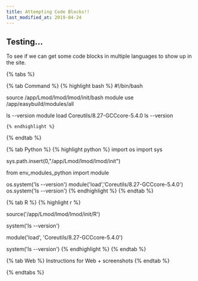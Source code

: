 ```yaml
---
title: Attempting Code Blocks!!
last_modified_at: 2019-04-24
---
```

## Testing...
To see if we can get some code blocks in multiple languages to show up in the site.

{% tabs %}

  {% tab Command %}
    {% highlight bash %}
    #!/bin/bash

source /app/Lmod/lmod/lmod/init/bash
module use /app/easybuild/modules/all

ls --version
module load Coreutils/8.27-GCCcore-5.4.0
ls --version

    {% endhighlight %}
  {% endtab %}


  {% tab Python %}
    {% highlight python %}
    import os
import sys

sys.path.insert(0,"/app/Lmod/lmod/lmod/init")

from env_modules_python import module

os.system('ls --version')
module('load','Coreutils/8.27-GCCcore-5.4.0')
os.system('ls --version')
    {% endhighlight %}
  {% endtab %}

  {% tab R %}
    {% highlight r %}

source('/app/Lmod/lmod/lmod/init/R')

system('ls --version')

module('load', 'Coreutils/8.27-GCCcore-5.4.0')

system('ls --version')
    {% endhighlight %}
  {% endtab %}

  {% tab Web %}
    Instructions for Web + screenshots
  {% endtab %}

{% endtabs %}
